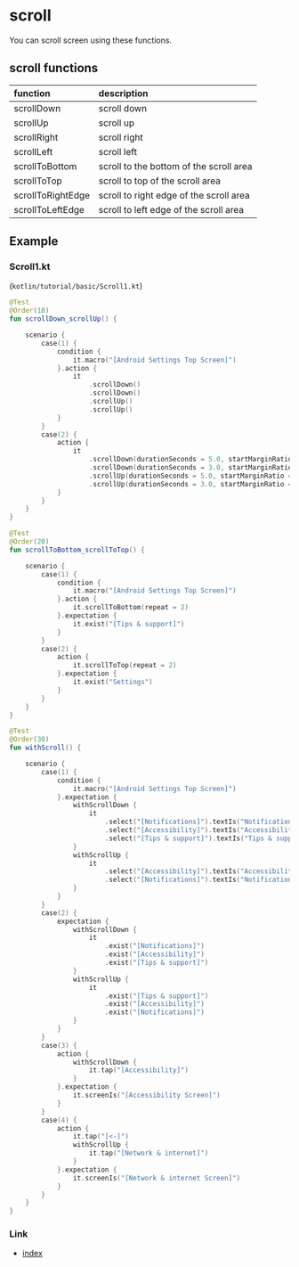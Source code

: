 # scroll

You can scroll screen using these functions.

## scroll functions

| function          | description                             |
|:------------------|:----------------------------------------|
| scrollDown        | scroll down                             |
| scrollUp          | scroll up                               |
| scrollRight       | scroll right                            |
| scrollLeft        | scroll left                             |
| scrollToBottom    | scroll to the bottom of the scroll area |
| scrollToTop       | scroll to top of the scroll area        |
| scrollToRightEdge | scroll to right edge of the scroll area |
| scrollToLeftEdge  | scroll to left edge of the scroll area  |

## Example

### Scroll1.kt

(`kotlin/tutorial/basic/Scroll1.kt`)

```kotlin
@Test
@Order(10)
fun scrollDown_scrollUp() {

    scenario {
        case(1) {
            condition {
                it.macro("[Android Settings Top Screen]")
            }.action {
                it
                    .scrollDown()
                    .scrollDown()
                    .scrollUp()
                    .scrollUp()
            }
        }
        case(2) {
            action {
                it
                    .scrollDown(durationSeconds = 5.0, startMarginRatio = 0.1)
                    .scrollDown(durationSeconds = 3.0, startMarginRatio = 0.3)
                    .scrollUp(durationSeconds = 5.0, startMarginRatio = 0.1)
                    .scrollUp(durationSeconds = 3.0, startMarginRatio = 0.3)
            }
        }
    }
}

@Test
@Order(20)
fun scrollToBottom_scrollToTop() {

    scenario {
        case(1) {
            condition {
                it.macro("[Android Settings Top Screen]")
            }.action {
                it.scrollToBottom(repeat = 2)
            }.expectation {
                it.exist("[Tips & support]")
            }
        }
        case(2) {
            action {
                it.scrollToTop(repeat = 2)
            }.expectation {
                it.exist("Settings")
            }
        }
    }
}

@Test
@Order(30)
fun withScroll() {

    scenario {
        case(1) {
            condition {
                it.macro("[Android Settings Top Screen]")
            }.expectation {
                withScrollDown {
                    it
                        .select("[Notifications]").textIs("Notifications")
                        .select("[Accessibility]").textIs("Accessibility")
                        .select("[Tips & support]").textIs("Tips & support")
                }
                withScrollUp {
                    it
                        .select("[Accessibility]").textIs("Accessibility")
                        .select("[Notifications]").textIs("Notifications")
                }
            }
        }
        case(2) {
            expectation {
                withScrollDown {
                    it
                        .exist("[Notifications]")
                        .exist("[Accessibility]")
                        .exist("[Tips & support]")
                }
                withScrollUp {
                    it
                        .exist("[Tips & support]")
                        .exist("[Accessibility]")
                        .exist("[Notifications]")
                }
            }
        }
        case(3) {
            action {
                withScrollDown {
                    it.tap("[Accessibility]")
                }
            }.expectation {
                it.screenIs("[Accessibility Screen]")
            }
        }
        case(4) {
            action {
                it.tap("[<-]")
                withScrollUp {
                    it.tap("[Network & internet]")
                }
            }.expectation {
                it.screenIs("[Network & internet Screen]")
            }
        }
    }
}
```

### Link

- [index](../../../index.md)


